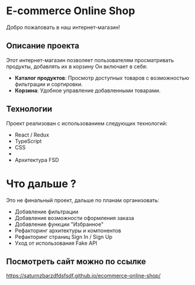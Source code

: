 # E-commerce Online Shop

Добро пожаловать в наш интернет-магазин! 

## Описание проекта

Этот интернет-магазин позволяет пользователям просматривать продукты, добавлять их в корзину Он включает в себя:

- **Каталог продуктов**: Просмотр доступных товаров с возможностью фильтрации и сортировки.
- **Корзина**: Удобное управление добавленными товарами.

## Технологии

Проект реализован с использованием следующих технологий:

- React / Redux 
- TypeScript
- CSS
- 
- Архитектура FSD

# Что дальше ?

Это не финальный проект, дальше по планам организовать:
- Добавление фильтрации
- Добавление возможности оформления заказа
- Добавление функции "Избранное"
- Рефакторинг архитектуры и компонентов
- Рефакторинг страниц Sign In / Sign Up
- Уход от использования Fake API

## Посмотреть сайт можно по ссылке

https://saturnzbarzdfdsfsdf.github.io/ecommerce-online-shop/


